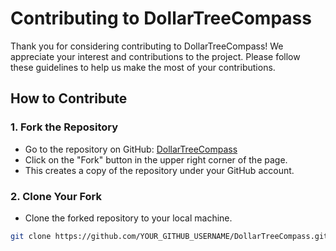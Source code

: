 # Contributing to DollarTreeCompass

Thank you for considering contributing to DollarTreeCompass! We appreciate your interest and contributions to the project. Please follow these guidelines to help us make the most of your contributions.

## How to Contribute

### 1. Fork the Repository

- Go to the repository on GitHub: [DollarTreeCompass](https://github.com/YOUR_GITHUB_USERNAME/DollarTreeCompass)
- Click on the "Fork" button in the upper right corner of the page.
- This creates a copy of the repository under your GitHub account.

### 2. Clone Your Fork

- Clone the forked repository to your local machine.
  
```bash
git clone https://github.com/YOUR_GITHUB_USERNAME/DollarTreeCompass.git

